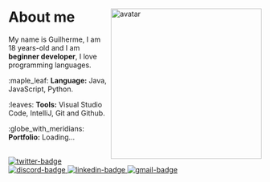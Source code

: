 <div>
  <img align="right" width="300" src="https://pbs.twimg.com/profile_images/1621642428804464640/0Qt7vdPw_400x400.jpg" alt="avatar">
  <h1>About me</h1>
  <p align="left">
     My name is Guilherme, I am 18 years-old and 
    I am <strong>beginner developer</strong>, 
     I love programming languages.
  </p>
  <p align="left">
    :maple_leaf:
    <strong>Language:</strong> Java, JavaScript, Python.
  </p>
  <p align="left">
    :leaves:
    <strong>Tools:</strong> Visual Studio Code, IntelliJ, Git and Github.
  </p>
  <p align="left">
    :globe_with_meridians:
    <strong>Portfolio:</strong> Loading...
  </p>
</div>
<br />
<a href="https://twitter.com/bottega_gui/" target="_blank">
  <img src="https://img.shields.io/badge/Twitter-1DA1F2?style=for-the-badge&logo=twitter&logoColor=white" alt="twitter-badge"/>
</a>
<a href="https://discord.com/users/664482003881558047" target="_blank">
  <img src="https://camo.githubusercontent.com/3f990cfefb64f13d28397fe586c3aa38a81fde585de479205d63c79363ebe07a/68747470733a2f2f696d672e736869656c64732e696f2f62616467652f446973636f72642d3732383944413f7374796c653d666f722d7468652d6261646765266c6f676f3d646973636f7264266c6f676f436f6c6f723d7768697465" alt="discord-badge"/>
</a>
<a href="https://linkedin.com/in/guilhermebottega" target="_blank">
  <img src="https://img.shields.io/badge/LinkedIn-0077B5?style=for-the-badge&logo=linkedin&logoColor=white" alt="linkedin-badge"/>
</a>
</a>
<a href="mailto:guihbottega@gmail.com" target="_blank">
  <img src="https://img.shields.io/badge/Gmail-D14836?style=for-the-badge&logo=gmail&logoColor=white" alt="gmail-badge"/>
</a>
